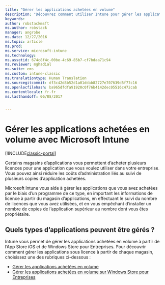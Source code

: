 ```yaml
---
title: "Gérer les applications achetées en volume"
description: "Découvrez comment utiliser Intune pour gérer les applications que vous avez achetées en volume à partir d’un magasin d’applications."
keywords: 
author: robstackmsft
ms.author: robstack
manager: angrobe
ms.date: 12/27/2016
ms.topic: article
ms.prod: 
ms.service: microsoft-intune
ms.technology: 
ms.assetid: 674c8f4c-00be-4c69-85b7-cf7bdaa71c94
ms.reviewer: mghadial
ms.suite: ems
ms.custom: intune-classic
ms.translationtype: Human Translation
ms.sourcegitcommit: df3c42d8b52d1a01ddab82727e707639d5f77c16
ms.openlocfilehash: ba965dfdfa91920c0f76b4142dec05516c472cab
ms.contentlocale: fr-fr
ms.lasthandoff: 06/08/2017


---
```


# <a name="manage-volume-purchased-apps-using-microsoft-intune"></a>Gérer les applications achetées en volume avec Microsoft Intune

[!INCLUDE[classic-portal](../includes/classic-portal.md)]

Certains magasins d’applications vous permettent d’acheter plusieurs licences pour une application que vous voulez utiliser dans votre entreprise. Vous pouvez ainsi réduire les coûts d’administration liés au suivi de plusieurs copies d’application achetées.

Microsoft Intune vous aide à gérer les applications que vous avez achetées par le biais d’un programme de ce type, en important les informations de licence à partir du magasin d’applications, en effectuant le suivi du nombre de licences que vous avez utilisées, et en vous empêchant d’installer un nombre de copies de l’application supérieur au nombre dont vous êtes propriétaire.

## <a name="which-types-of-apps-can-you-manage"></a>Quels types d’applications peuvent être gérés ?

Intune vous permet de gérer les applications achetées en volume à partir de l’App Store iOS et de Windows Store pour Entreprises.
Pour découvrir comment gérer les applications sous licence à partir de chaque magasin, choisissez une des rubriques ci-dessous :

- [Gérer les applications achetées en volume](manage-ios-apps-you-purchased-through-a-volume-purchase-program-with-microsoft-intune.md)
- [Gérer les applications achetées en volume sur Windows Store pour Entreprises](manage-apps-you-purchased-from-the-windows-store-for-business-with-microsoft-intune.md)

